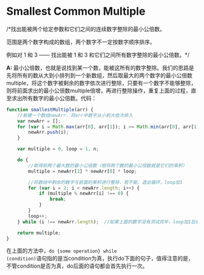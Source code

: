 <style>
body {
  padding: 20px 0;
}
</style>

# Smallest Common Multiple

/*找出能被两个给定参数和它们之间的连续数字整除的最小公倍数。

范围是两个数字构成的数组，两个数字不一定按数字顺序排序。

例如对 1 和 3 —— 找出能被 1 和 3 和它们之间所有数字整除的最小公倍数。*/

<b>A: </b>最小公倍数，也就是说找到某一个数，能被这所有的数字整除。我们的思路是先将所有的数从大到小排列到一个新数组，然后取最大的两个数字的最小公倍数multiple，将这个数字被剩余的数字依次进行整除，只要有一个数字不能够整除，则将前面求出的最小公倍数multiple倍增，再进行整除操作，重复上面的过程，直至求出所有数字的最小公倍数。代码：
```javascript
function smallestMultiple(arr) {
	//新建一个数组newArr，将arr中数字从小到大依次排入
	var newArr = [];
	for (var i = Math.max(arr[0], arr[1]); i >= Math.min(arr[0], arr[1]); i--) {
		newArr.push(i);
	}

	var multiple = 0, loop = 1, n;

	do {
		//取得前两个最大数的最小公倍数（相邻两个数的最小公倍数就是它们的乘积）
		multiple = newArr[1] * newArr[0] * loop;

		//将数组中剩余的数字与前面的乘积进行整除，若不能，退出循环，loop加1
		for (var i = 2; i < newArr.length; i++) {
			if (multiple % newArr[i] !== 0) {
				break;
			}
		}
		loop++;
	} while (i !== newArr.length);	//如果上面的数字没有测试完毕，loop加1后继续上面的操作

	return multiple;
}
```
在上面的方法中，<code>do {some operation} while (condition)</code>语句指的是当condition为真，执行do下面的句子，值得注意的是，不管condition是否为真，do后面的语句都会首先执行一次。
